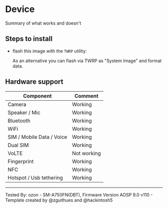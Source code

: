 # Device

Summary of what works and doesn't

## Steps to install

* flash this image with the `TWRP` utility:

    As an alternative you can flash via TWRP as "System Image" and format data.

## Hardware support

| Component                 |      Comment                                              |
|---------------------------|-----------------------------------------------------------|
| Camera                    | Working                                                |
| Speaker / Mic             | Working                                                    |
| Bluetooth                 | Working                                                    |
| WiFi                      | Working                                                    |
| SIM / Mobile Data / Voice | Working                                                    |
| Dual SIM | Working                                                    |
| VoLTE                     | Not working                                                    |
| Fingerprint               | Working                                                    |
| NFC                       | Working 
| Hotspot / Usb tethering   | Working                                           |
---

Tested By: ozon - SM-A750FN(DBT), Firmware Version AOSP 9.0 v110 - Template created by @zguithues and @hackintosh5